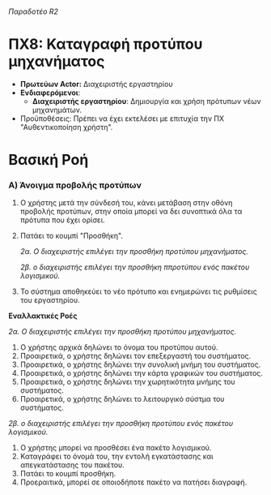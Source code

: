 ###### Παραδοτέο R2

# ΠΧ8: Καταγραφή προτύπου μηχανήματος

* **Πρωτεύων Actor:** Διαχειριστής εργαστηρίου
* **Ενδιαφερόμενοι**:
    * **Διαχειριστής εργαστηρίου**: Δημιουργία και χρήση πρότυπων νέων μηχανημάτων.
* Προϋποθέσεις: Πρέπει να έχει εκτελέσει με επιτυχία την ΠΧ "Αυθεντικοποίηση χρήστη".

# Βασική Ροή

### Α) Άνοιγμα προβολής προτύπων

1. Ο χρήστης μετά την σύνδεσή του, κάνει μετάβαση στην οθόνη προβολής προτύπων, στην οποία μπορεί να δει συνοπτικά όλα τα πρότυπα που έχει ορίσει.
2. Πατάει το κουμπί "Προσθήκη".

    *2α. Ο διαχειριστής επιλέγει την προσθήκη προτύπου μηχανήματος.*

    *2β. ο διαχειριστής επιλέγει την προσθήκη ππροτύπου ενός πακέτου λογισμικού.*

3. Το σύστημα αποθηκεύει το νέο πρότυπο και ενημερώνει τις ρυθμίσεις του εργαστηρίου.

**Εναλλακτικές Ροές**

*2α. Ο διαχειριστής επιλέγει την προσθήκη προτύπου μηχανήματος.*

1. Ο χρήστης αρχικά δηλώνει το όνομα του προτύπου αυτού.
2. Προαιρετικά, ο χρήστης δηλώνει τον επεξεργαστή του συστήματος.
3. Προαιρετικά, ο χρήστης δηλώνει την συνολική μνήμη του συστήματος.
4. Προαιρετικά, ο χρήστης δηλώνει την κάρτα γραφικών του συστήματος.
5. Προαιρετικά, ο χρήστης δηλώνει την χωρητικότητα μνήμης του συστήματος.
6. Προαιρετικά, ο χρήστης δηλώνει το λειτουργικό σύστμα του συστήματος.

*2β. ο διαχειριστής επιλέγει την προσθήκη προτύπου ενός πακέτου λογισμικού.*

1. Ο χρήστης μπορεί να προσθέσει ένα πακέτο λογισμικού.
2. Καταγράφει το όνομά του, την εντολή εγκατάστασης και απεγκατάστασης του πακέτου.
3. Πατάει το κουμπί προσθήκη.
4. Προεραιτικά, μπορεί σε οποιοδήποτε πακέτο να πατήσει διαγραφή.